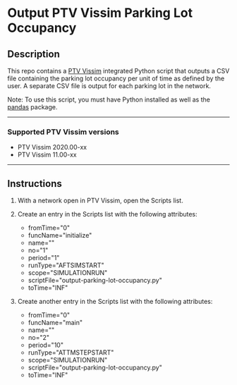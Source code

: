 # Output PTV Vissim Parking Lot Occupancy

## Description

This repo contains a [PTV Vissim](https://www.ptvgroup.com/en/solutions/products/ptv-vissim/) integrated Python script that outputs a CSV file containing the parking lot occupancy per unit of time as defined by the user. A separate CSV file is output for each parking lot in the network.

Note: To use this script, you must have Python installed as well as the [pandas](https://pandas.pydata.org/) package.

---

### Supported PTV Vissim versions

- PTV Vissim 2020.00-xx
- PTV Vissim 11.00-xx

---

## Instructions

1. With a network open in PTV Vissim, open the Scripts list.

2. Create an entry in the Scripts list with the following attributes:

   - fromTime="0"
   - funcName="initialize"
   - name=""
   - no="1"
   - period="1"
   - runType="AFTSIMSTART"
   - scope="SIMULATIONRUN"
   - scriptFile="output-parking-lot-occupancy.py"
   - toTime="INF"

3. Create another entry in the Scripts list with the following attributes:

   - fromTime="0"
   - funcName="main"
   - name=""
   - no="2"
   - period="10"
   - runType="ATTMSTEPSTART"
   - scope="SIMULATIONRUN"
   - scriptFile="output-parking-lot-occupancy.py"
   - toTime="INF"

